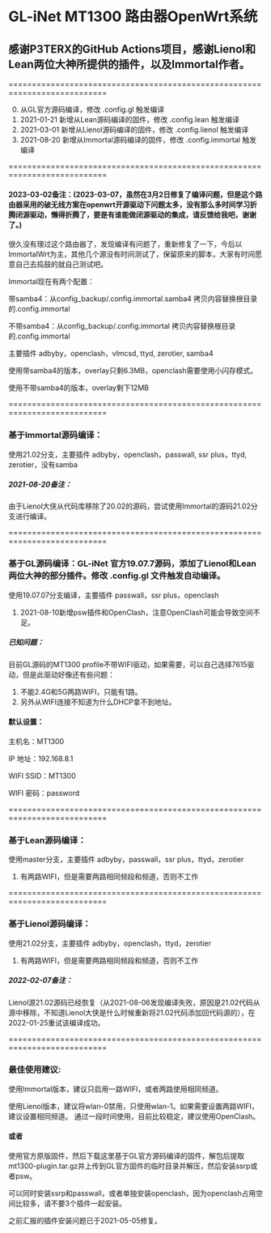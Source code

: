 # GL-iNet MT1300 路由器OpenWrt系统

## 感谢P3TERX的GitHub Actions项目，感谢Lienol和Lean两位大神所提供的插件，以及Immortal作者。

===========================================================================

0. 从GL官方源码编译，修改 .config.gl 触发编译
1. 2021-01-21 新增从Lean源码编译的固件，修改 .config.lean 触发编译
2. 2021-03-01 新增从Lienol源码编译的固件，修改 .config.lienol 触发编译
3. 2021-08-20 新增从Immortal源码编译的固件，修改 .config.immortal 触发编译

===========================================================================

#### 2023-03-02备注：(2023-03-07，虽然在3月2日修复了编译问题，但是这个路由器采用的破无线方案在openwrt开源驱动下问题太多，没有那么多时间学习折腾闭源驱动，懒得折腾了，要是有谁能做闭源驱动的集成，请反馈给我吧，谢谢了。)

很久没有理过这个路由器了，发现编译有问题了，重新修复了一下，今后以ImmortalWrt为主，其他几个源没有时间测试了，保留原来的脚本，大家有时间愿意自己去捣鼓的就自己测试吧。

Immortal现在有两个配置：

带samba4：从config_backup/.config.immortal.samba4 拷贝内容替换根目录的.config.immortal

不带samba4：从config_backup/.config.immortal 拷贝内容替换根目录的.config.immortal

主要插件 adbyby，openclash，vlmcsd, ttyd, zerotier, samba4

使用带samba4的版本，overlay只剩6.3MB，openclash需要使用小闪存模式。

使用不带samba4的版本，overlay剩下12MB

===========================================================================

### 基于Immortal源码编译：

使用21.02分支，主要插件 adbyby，openclash，passwall, ssr plus，ttyd, zerotier，没有samba

##### 2021-08-20备注：

由于Lienol大侠从代码库移除了20.02的源码，尝试使用Immortal的源码21.02分支进行编译。

===========================================================================

### 基于GL源码编译：GL-iNet 官方19.07.7源码，添加了Lienol和Lean两位大神的部分插件。修改 .config.gl 文件触发自动编译。

使用19.07.07分支编译，主要插件 passwall，ssr plus，openclash

1. 2021-08-10新增psw插件和OpenClash，注意OpenClash可能会导致空间不足。

##### 已知问题：

目前GL源码的MT1300 profile不带WIFI驱动，如果需要，可以自己选择7615驱动，但是此驱动好像还有些问题：

1. 不能2.4G和5G两路WIFI，只能有1路。
2. 另外从WIFI连接不知道为什么DHCP拿不到地址。


#### 默认设置：

主机名：MT1300

IP 地址：192.168.8.1 

WIFI SSID：MT1300

WIFI 密码：password

===========================================================================

### 基于Lean源码编译：

使用master分支，主要插件 adbyby，passwall，ssr plus，ttyd，zerotier

1. 有两路WIFI，但是需要两路相同频段和频道，否则不工作


===========================================================================

### 基于Lienol源码编译：

使用21.02分支，主要插件 adbyby，openclash，ttyd，zerotier

1. 有两路WIFI，但是需要两路相同频段和频道，否则不工作

##### 2022-02-07备注：

Lienol源21.02源码已经恢复（从2021-08-06发现编译失败，原因是21.02代码从源中移除，不知道Lienol大侠是什么时候重新将21.02代码添加回代码源的），在2022-01-25重试该编译成功。

===========================================================================

### 最佳使用建议:
使用Immortal版本，建议只启用一路WIFI，或者两路使用相同频道。

使用Lienol版本，建议将wlan-0禁用，只使用wlan-1。如果需要设置两路WIFI，建议设置相同频道。
通过一段时间使用，目前比较稳定，建议使用OpenClash。

#### 或者

使用官方原版固件，然后下载这里基于GL官方源码编译的固件，解包后提取mt1300-plugin.tar.gz并上传到GL官方固件的临时目录并解压，然后安装ssrp或者psw。

可以同时安装ssrp和passwall，或者单独安装openclash，因为openclash占用空间比较多，请不要3个插件一起安装。

之前汇报的插件安装问题已于2021-05-05修复。

